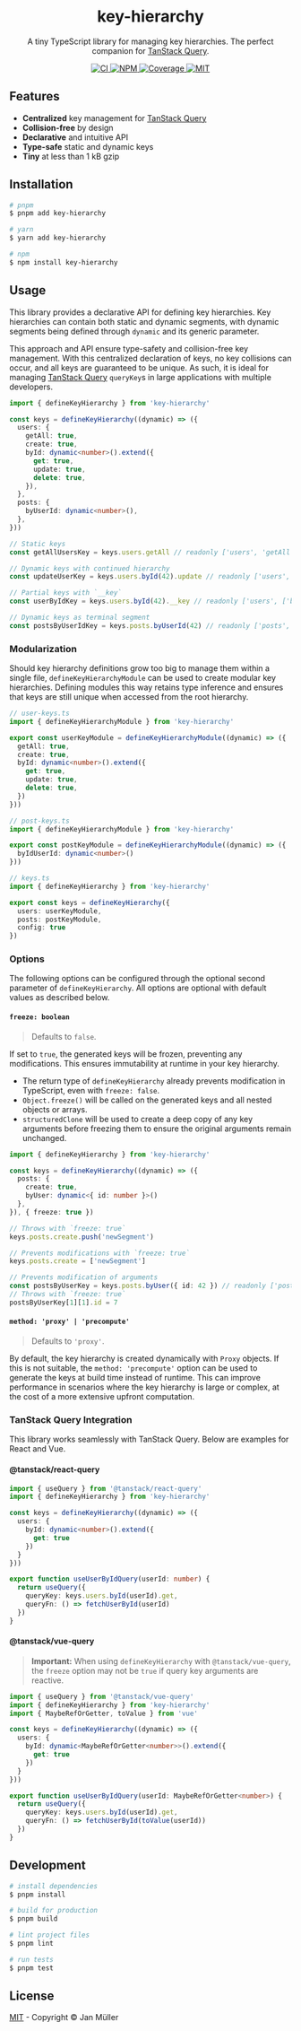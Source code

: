 <h1 align="center">key-hierarchy</h1>

<p align="center">
    A tiny TypeScript library for managing key hierarchies. The perfect companion for <a href="https://tanstack.com/query/latest">TanStack Query</a>.
</p>

<p align="center">
  <a href="https://github.com/DerYeger/yeger/actions/workflows/ci.yml">
    <img alt="CI" src="https://img.shields.io/github/actions/workflow/status/DerYeger/yeger/ci.yml?branch=main&label=ci&logo=github&color=#4DC71F">
  </a>
  <a href="https://www.npmjs.com/package/key-hierarchy">
    <img alt="NPM" src="https://img.shields.io/npm/v/key-hierarchy?logo=npm">
  </a>
  <a href="https://app.codecov.io/gh/DerYeger/yeger/tree/main/packages/key-hierarchy">
    <img alt="Coverage" src="https://codecov.io/gh/DerYeger/yeger/branch/main/graph/badge.svg?token=DjcvNlg4hd&flag=key-hierarchy">
  </a>
  <a href="https://opensource.org/licenses/MIT">
    <img alt="MIT" src="https://img.shields.io/npm/l/key-hierarchy?color=%234DC71F">
  </a>
</p>

## Features

- **Centralized** key management for [TanStack Query](https://tanstack.com/query/latest)
- **Collision-free** by design
- **Declarative** and intuitive API
- **Type-safe** static and dynamic keys
- **Tiny** at less than 1 kB gzip

## Installation

```bash
# pnpm
$ pnpm add key-hierarchy

# yarn
$ yarn add key-hierarchy

# npm
$ npm install key-hierarchy
```

## Usage

This library provides a declarative API for defining key hierarchies.
Key hierarchies can contain both static and dynamic segments, with dynamic segments being defined through `dynamic` and its generic parameter.

This approach and API ensure type-safety and collision-free key management.
With this centralized declaration of keys, no key collisions can occur, and all keys are guaranteed to be unique.
As such, it is ideal for managing [TanStack Query](https://tanstack.com/query/latest) `queryKey`s in large applications with multiple developers.

```ts
import { defineKeyHierarchy } from 'key-hierarchy'

const keys = defineKeyHierarchy((dynamic) => ({
  users: {
    getAll: true,
    create: true,
    byId: dynamic<number>().extend({
      get: true,
      update: true,
      delete: true,
    }),
  },
  posts: {
    byUserId: dynamic<number>(),
  },
}))

// Static keys
const getAllUsersKey = keys.users.getAll // readonly ['users', 'getAll']

// Dynamic keys with continued hierarchy
const updateUserKey = keys.users.byId(42).update // readonly ['users', ['byId', number], 'update']

// Partial keys with `__key`
const userByIdKey = keys.users.byId(42).__key // readonly ['users', ['byId', number]]

// Dynamic keys as terminal segment
const postsByUserIdKey = keys.posts.byUserId(42) // readonly ['posts', ['byUserId', number]]
```

### Modularization

Should key hierarchy definitions grow too big to manage them within a single file, `defineKeyHierarchyModule` can be used to create modular key hierarchies.
Defining modules this way retains type inference and ensures that keys are still unique when accessed from the root hierarchy.

```ts
// user-keys.ts
import { defineKeyHierarchyModule } from 'key-hierarchy'

export const userKeyModule = defineKeyHierarchyModule((dynamic) => ({
  getAll: true,
  create: true,
  byId: dynamic<number>().extend({
    get: true,
    update: true,
    delete: true,
  })
}))

// post-keys.ts
import { defineKeyHierarchyModule } from 'key-hierarchy'

export const postKeyModule = defineKeyHierarchyModule((dynamic) => ({
  byIdUserId: dynamic<number>()
}))

// keys.ts
import { defineKeyHierarchy } from 'key-hierarchy'

export const keys = defineKeyHierarchy({
  users: userKeyModule,
  posts: postKeyModule,
  config: true
})
```

### Options

The following options can be configured through the optional second parameter of `defineKeyHierarchy`.
All options are optional with default values as described below.

#### `freeze: boolean`

> Defaults to `false`.

If set to `true`, the generated keys will be frozen, preventing any modifications. This ensures immutability at runtime in your key hierarchy.

- The return type of `defineKeyHierarchy` already prevents modification in TypeScript, even with `freeze: false`.
- `Object.freeze()` will be called on the generated keys and all nested objects or arrays.
- `structuredClone` will be used to create a deep copy of any key arguments before freezing them to ensure the original arguments remain unchanged.

```ts
import { defineKeyHierarchy } from 'key-hierarchy'

const keys = defineKeyHierarchy((dynamic) => ({
  posts: {
    create: true,
    byUser: dynamic<{ id: number }>()
  },
}), { freeze: true })

// Throws with `freeze: true`
keys.posts.create.push('newSegment') 

// Prevents modifications with `freeze: true`
keys.posts.create = ['newSegment']

// Prevents modification of arguments
const postsByUserKey = keys.posts.byUser({ id: 42 }) // readonly ['posts', ['byUser', DeepReadonly<{ id: number }>]]
// Throws with `freeze: true`
postsByUserKey[1][1].id = 7
```

#### `method: 'proxy' | 'precompute'`

> Defaults to `'proxy'`.

By default, the key hierarchy is created dynamically with `Proxy` objects.
If this is not suitable, the `method: 'precompute'` option can be used to generate the keys at build time instead of runtime.
This can improve performance in scenarios where the key hierarchy is large or complex, at the cost of a more extensive upfront computation.

### TanStack Query Integration

This library works seamlessly with TanStack Query.
Below are examples for React and Vue.

#### @tanstack/react-query

```ts
import { useQuery } from '@tanstack/react-query'
import { defineKeyHierarchy } from 'key-hierarchy'

const keys = defineKeyHierarchy((dynamic) => ({
  users: {
    byId: dynamic<number>().extend({
      get: true
    })
  }
}))

export function useUserByIdQuery(userId: number) {
  return useQuery({
    queryKey: keys.users.byId(userId).get,
    queryFn: () => fetchUserById(userId)
  })
}
```

#### @tanstack/vue-query

> **Important:** When using `defineKeyHierarchy` with `@tanstack/vue-query`, the `freeze` option may not be `true` if query key arguments are reactive.

```ts
import { useQuery } from '@tanstack/vue-query'
import { defineKeyHierarchy } from 'key-hierarchy'
import { MaybeRefOrGetter, toValue } from 'vue'

const keys = defineKeyHierarchy((dynamic) => ({
  users: {
    byId: dynamic<MaybeRefOrGetter<number>>().extend({
      get: true
    })
  }
}))

export function useUserByIdQuery(userId: MaybeRefOrGetter<number>) {
  return useQuery({
    queryKey: keys.users.byId(userId).get,
    queryFn: () => fetchUserById(toValue(userId))
  })
}
```

## Development

```bash
# install dependencies
$ pnpm install

# build for production
$ pnpm build

# lint project files
$ pnpm lint

# run tests
$ pnpm test
```

## License

[MIT](https://github.com/DerYeger/yeger/blob/main/packages/key-hierarchy/LICENSE) - Copyright &copy; Jan Müller

